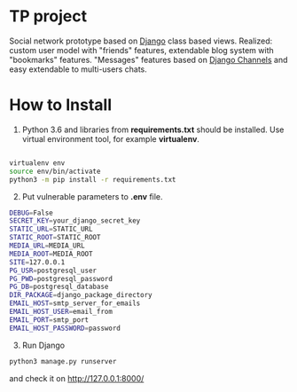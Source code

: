 # TP project

Social network prototype based on [Django](https://docs.djangoproject.com/) class based views. Realized: custom user model with "friends" features, extendable blog system with "bookmarks" features. "Messages" features based on [Django Channels](https://channels.readthedocs.io/en/latest/) and easy extendable to multi-users chats.


# How to Install

1. Python 3.6 and libraries from **requirements.txt** should be installed. Use virtual environment tool, for example **virtualenv**.

```bash

virtualenv env
source env/bin/activate
python3 -m pip install -r requirements.txt
```

2. Put vulnerable parameters to **.env** file.

```bash
DEBUG=False
SECRET_KEY=your_django_secret_key
STATIC_URL=STATIC_URL
STATIC_ROOT=STATIC_ROOT
MEDIA_URL=MEDIA_URL
MEDIA_ROOT=MEDIA_ROOT
SITE=127.0.0.1
PG_USR=postgresql_user
PG_PWD=postgresql_password
PG_DB=postgresql_database
DIR_PACKAGE=django_package_directory
EMAIL_HOST=smtp_server_for_emails
EMAIL_HOST_USER=email_from
EMAIL_PORT=smtp_port
EMAIL_HOST_PASSWORD=password
```

3. Run Django
```bash
python3 manage.py runserver
```
and check it on http://127.0.0.1:8000/
